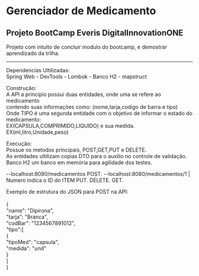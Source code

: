 # Gerenciador de Medicamento

Projeto BootCamp Everis DigitalInnovationONE
-----------------------------------------------------------

Projeto com intuito de concluir modulo do bootcamp, e demostrar aprendizado da trilha.

-----------------------------------------------------------

Dependencias Ultilizadas:<br />
Spring Web - DevTools - Lombok  - Banco H2 - mapstruct

Construção:<br />
A API a principio possui duas entidades, onde uma se refere ao medicamento<br />
contendo suas informações como: (nome,tarja,codigo de barra e tipo)<br />
Onde TIPO  é uma segunda entidade com o objetivo de informar o estado do medicamento:<br />
EX(CAPSULA,COMPRIMIDO,LIQUIDO) e sua medida. EX(ml,litro,Unidade,peso)<br />

Execução:<br />
Possue os metodos principais, POST,GET,PUT e DELETE.<br />
As entidades ultilizam copias DTO para o auxilio no controle de validação.<br />
Banco H2 um banco em memória para agilidade dos testes.

--localhost:8080/medicamentos
	POST.
--localhost:8080/medicamentos/1  | Numero indica o ID do ITEM
	PUT. DELETE. GET.

Exemplo de estrutura do JSON para POST na API:<br /><br />
{<br />
	"name": "Dipirona",<br />
	"tarja": "Branca",<br />
	"codBar": "1234567891012",<br />
	"tipo":[<br />
		{<br />
			"tipoMed": "capsula",<br />
			"medida": "und"<br />
		}<br />
	]	<br />
}<br />

